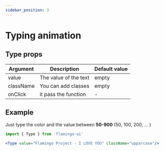 ```yaml
---
sidebar_position: 3
---
```


# Typing animation

## Type props

|   **Argument**   |  **Description** | **Default value** | 
|--------------|------------|----------|
|  value        |  The value of the text    | empty       | 
| className | You can add classes | empty|
|onClick | it pass the function | - |

## Example

Just type the color and the value between **50-900** (50, 100, 200, ... )

```jsx 
import { Type } from 'flamingo-ui'

<Type value="Flamingo Project - I LOVE YOU" className="upparcase"/>
```
